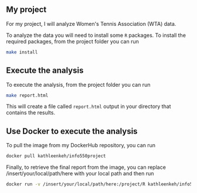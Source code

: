 ## My project

For my project, I will analyze Women's Tennis Association (WTA) data. 

To analyze the data you will need to install some `R` packages. To install the required packages, from the project folder you can run

```bash
make install
```



## Execute the analysis

To execute the analysis, from the project folder you can run 

```bash
make report.html
```

This will create a file called `report.html` output in your directory that contains the results.




## Use Docker to execute the analysis

To pull the image from my DockerHub repository, you can run

```bash
docker pull kathleenkeh/info550project
```

Finally, to retrieve the final report from the image, you can replace /insert/your/local/path/here with your local path and then run

```bash
docker run -v /insert/your/local/path/here:/project/R kathleenkeh/info550project
```